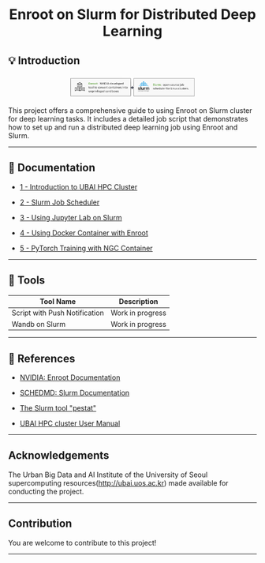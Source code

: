 <div width="100%" height="100%" align="center">

<h1 align="center">
  <p align="center">Enroot on Slurm for Distributed Deep Learning</p>
</h1>

</div>

## 💡 Introduction

<h3 align="center">
  <img width="50%" src="images/main.png" alt="Enroot on Slurm">
</h3>

This project offers a comprehensive guide to using Enroot on Slurm cluster for deep learning tasks. It includes a detailed job script that demonstrates how to set up and run a distributed deep learning job using Enroot and Slurm.

---

## 🚩 Documentation

- [1 - Introduction to UBAI HPC Cluster](https://github.com/erectbranch/enroot-on-slurm/tree/master/doc/01_UBAI)

- [2 - Slurm Job Scheduler](https://github.com/erectbranch/enroot-on-slurm/tree/master/doc/02_slurm)

- [3 - Using Jupyter Lab on Slurm](https://github.com/erectbranch/enroot-on-slurm/tree/master/doc/03_jupyterlab)

- [4 - Using Docker Container with Enroot](https://github.com/erectbranch/enroot-on-slurm/tree/master/doc/04_enroot)

- [5 - PyTorch Training with NGC Container](https://github.com/erectbranch/enroot-on-slurm/tree/master/doc/05_ngc)

---

## 🔧 Tools

| Tool Name | Description |
| --------- | ----------- |
| Script with Push Notification | Work in progress |
| Wandb on Slurm | Work in progress |

---

## 🧷 References

- [NVIDIA: Enroot Documentation](https://github.com/NVIDIA/enroot/tree/master/doc)

- [SCHEDMD: Slurm Documentation](https://slurm.schedmd.com/documentation.html)

- [The Slurm tool "pestat"](https://github.com/OleHolmNielsen/Slurm_tools/tree/master/pestat)

- [UBAI HPC cluster User Manual](https://ubai.uos.ac.kr/)

---

## Acknowledgements

The Urban Big Data and AI Institute of the University of Seoul supercomputing resources(http://ubai.uos.ac.kr) made available for conducting the project.

---

## Contribution

You are welcome to contribute to this project!

---